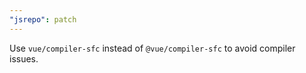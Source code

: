 ```yaml
---
"jsrepo": patch
---
```


Use `vue/compiler-sfc` instead of `@vue/compiler-sfc` to avoid compiler issues.
